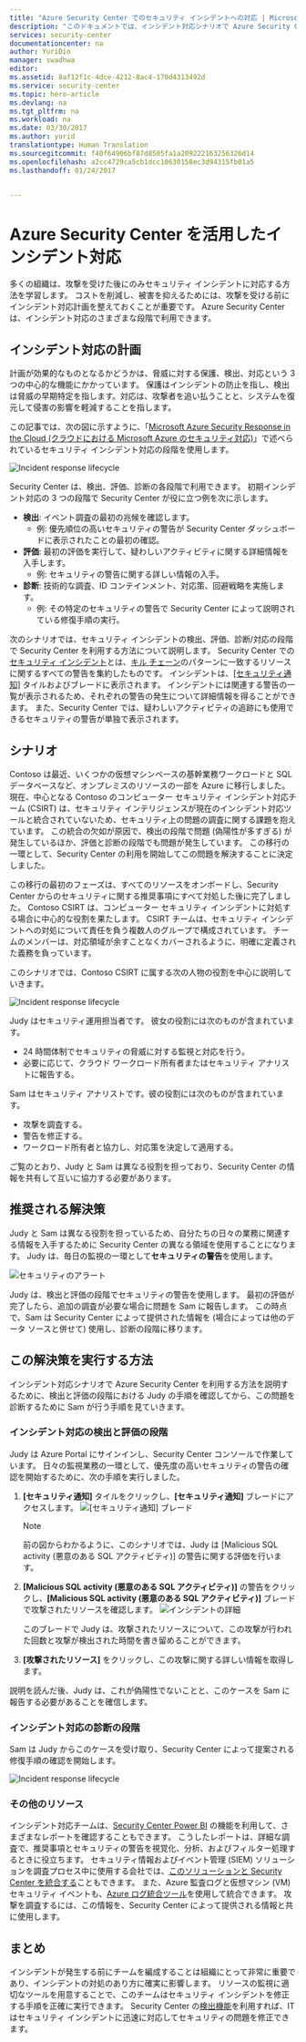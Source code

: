 ```yaml
---
title: "Azure Security Center でのセキュリティ インシデントへの対応 | Microsoft Docs"
description: "このドキュメントでは、インシデント対応シナリオで Azure Security Center を活用する方法について説明します。"
services: security-center
documentationcenter: na
author: YuriDio
manager: swadhwa
editor: 
ms.assetid: 8af12f1c-4dce-4212-8ac4-170d4313492d
ms.service: security-center
ms.topic: hero-article
ms.devlang: na
ms.tgt_pltfrm: na
ms.workload: na
ms.date: 03/30/2017
ms.author: yurid
translationtype: Human Translation
ms.sourcegitcommit: f40f64906bf87d8505fa1a209222163256326d14
ms.openlocfilehash: a2cc4729ca5cb1dcc10630158ec3d94315fb01a5
ms.lasthandoff: 01/24/2017


---
```

# <a name="using-azure-security-center-for-an-incident-response"></a>Azure Security Center を活用したインシデント対応
多くの組織は、攻撃を受けた後にのみセキュリティ インシデントに対応する方法を学習します。 コストを削減し、被害を抑えるためには、攻撃を受ける前にインシデント対応計画を整えておくことが重要です。 Azure Security Center は、インシデント対応のさまざまな段階で利用できます。

## <a name="incident-response-planning"></a>インシデント対応の計画
計画が効果的なものとなるかどうかは、脅威に対する保護、検出、対応という 3 つの中心的な機能にかかっています。 保護はインシデントの防止を指し、検出は脅威の早期特定を指します。対応は、攻撃者を追い払うことと、システムを復元して侵害の影響を軽減することを指します。

この記事では、次の図に示すように、「[Microsoft Azure Security Response in the Cloud (クラウドにおける Microsoft Azure のセキュリティ対応)](https://gallery.technet.microsoft.com/Azure-Security-Response-in-dd18c678)」で述べられているセキュリティ インシデント対応の段階を使用します。

![Incident response lifecycle](./media/security-center-incident-response/security-center-incident-response-fig1.png)

Security Center は、検出、評価、診断の各段階で利用できます。 初期インシデント対応の 3 つの段階で Security Center が役に立つ例を次に示します。

* **検出**: イベント調査の最初の兆候を確認します。
  * 例: 優先順位の高いセキュリティの警告が Security Center ダッシュボードに表示されたことの最初の確認。
* **評価**: 最初の評価を実行して、疑わしいアクティビティに関する詳細情報を入手します。
  * 例: セキュリティの警告に関する詳しい情報の入手。
* **診断**: 技術的な調査、ID コンテインメント、対応策、回避戦略を実施します。
  * 例: その特定のセキュリティの警告で Security Center によって説明されている修復手順の実行。

次のシナリオでは、セキュリティ インシデントの検出、評価、診断/対応の段階で Security Center を利用する方法について説明します。 Security Center での[セキュリティ インシデント](security-center-incident.md)とは、[キル チェーン](https://blogs.technet.microsoft.com/office365security/addressing-your-cxos-top-five-cloud-security-concerns/)のパターンに一致するリソースに関するすべての警告を集約したものです。 インシデントは、[[セキュリティ通知]](security-center-managing-and-responding-alerts.md) タイルおよびブレードに表示されます。 インシデントには関連する警告の一覧が表示されるため、それぞれの警告の発生について詳細情報を得ることができます。 また、Security Center では、疑わしいアクティビティの追跡にも使用できるセキュリティの警告が単独で表示されます。

## <a name="scenario"></a>シナリオ
Contoso は最近、いくつかの仮想マシンベースの基幹業務ワークロードと SQL データベースなど、オンプレミスのリソースの一部を Azure に移行しました。 現在、中心となる Contoso のコンピューター セキュリティ インシデント対応チーム (CSIRT) は、セキュリティ インテリジェンスが現在のインシデント対応ツールと統合されていないため、セキュリティ上の問題の調査に関する課題を抱えています。 この統合の欠如が原因で、検出の段階で問題 (偽陽性が多すぎる) が発生しているほか、評価と診断の段階でも問題が発生しています。 この移行の一環として、Security Center の利用を開始してこの問題を解決することに決定しました。

この移行の最初のフェーズは、すべてのリソースをオンボードし、Security Center からのセキュリティに関する推奨事項にすべて対処した後に完了しました。 Contoso CSIRT は、コンピューター セキュリティ インシデントに対処する場合に中心的な役割を果たします。 CSIRT チームは、セキュリティ インシデントへの対処について責任を負う複数人のグループで構成されています。 チームのメンバーは、対応領域が余すことなくカバーされるように、明確に定義された義務を負っています。

このシナリオでは、Contoso CSIRT に属する次の人物の役割を中心に説明していきます。

![Incident response lifecycle](./media/security-center-incident-response/security-center-incident-response-fig2.png)

Judy はセキュリティ運用担当者です。 彼女の役割には次のものが含まれています。

* 24 時間体制でセキュリティの脅威に対する監視と対応を行う。
* 必要に応じて、クラウド ワークロード所有者またはセキュリティ アナリストに報告する。

Sam はセキュリティ アナリストです。彼の役割には次のものが含まれています。

* 攻撃を調査する。
* 警告を修正する。
* ワークロード所有者と協力し、対応策を決定して適用する。

ご覧のとおり、Judy と Sam は異なる役割を担っており、Security Center の情報を共有して互いに協力する必要があります。

## <a name="recommended-solution"></a>推奨される解決策
Judy と Sam は異なる役割を担っているため、自分たちの日々の業務に関連する情報を入手するために Security Center の異なる領域を使用することになります。 Judy は、毎日の監視の一環として**セキュリティの警告**を使用します。

![セキュリティのアラート](./media/security-center-incident-response/security-center-incident-response-fig3.png)

Judy は、検出と評価の段階でセキュリティの警告を使用します。 最初の評価が完了したら、追加の調査が必要な場合に問題を Sam に報告します。 この時点で、Sam は Security Center によって提供された情報を (場合によっては他のデータ ソースと併せて) 使用し、診断の段階に移ります。

## <a name="how-to-implement-this-solution"></a>この解決策を実行する方法
インシデント対応シナリオで Azure Security Center を利用する方法を説明するために、検出と評価の段階における Judy の手順を確認してから、この問題を診断するために Sam が行う手順を見ていきます。

### <a name="detect-and-assess-incident-response-stages"></a>インシデント対応の検出と評価の段階
Judy は Azure Portal にサインインし、Security Center コンソールで作業しています。 日々の監視業務の一環として、優先度の高いセキュリティの警告の確認を開始するために、次の手順を実行しました。

1. **[セキュリティ通知]** タイルをクリックし、**[セキュリティ通知]** ブレードにアクセスします。
    ![[セキュリティ通知] ブレード](./media/security-center-incident-response/security-center-incident-response-fig4.png)

   > [!NOTE]
   > 前の図からわかるように、このシナリオでは、Judy は [Malicious SQL activity (悪意のある SQL アクティビティ)] の警告に関する評価を行います。
   >
   >
2. **[Malicious SQL activity (悪意のある SQL アクティビティ)]** の警告をクリックし、**[Malicious SQL activity (悪意のある SQL アクティビティ)]** ブレードで攻撃されたリソースを確認します。 ![インシデントの詳細](./media/security-center-incident-response/security-center-incident-response-fig5.png)

    このブレードで Judy は、攻撃されたリソースについて、この攻撃が行われた回数と攻撃が検出された時間を書き留めることができます。
3. **[攻撃されたリソース]** をクリックし、この攻撃に関する詳しい情報を取得します。

説明を読んだ後、Judy は、これが偽陽性でないことと、このケースを Sam に報告する必要があることを確信します。

### <a name="diagnose-incident-response-stage"></a>インシデント対応の診断の段階
Sam は Judy からこのケースを受け取り、Security Center によって提案される修復手順の確認を開始します。

![Incident response lifecycle](./media/security-center-incident-response/security-center-incident-response-fig6.png)

### <a name="additional-resources"></a>その他のリソース
インシデント対応チームは、[Security Center Power BI](security-center-powerbi.md) の機能を利用して、さまざまなレポートを確認することもできます。 こうしたレポートは、詳細な調査で、推奨事項とセキュリティの警告を視覚化、分析、およびフィルター処理するときに役立ちます。 セキュリティ情報およびイベント管理 (SIEM) ソリューションを調査プロセス中に使用する会社では、[このソリューションと Security Center を統合する](security-center-integrating-alerts-with-log-integration.md)こともできます。 また、Azure 監査ログと仮想マシン (VM) セキュリティ イベントも、[Azure ログ統合ツール](https://blogs.msdn.microsoft.com/azuresecurity/2016/07/21/microsoft-azure-log-integration-preview/)を使用して統合できます。 攻撃を調査するには、この情報を、Security Center によって提供される情報と共に使用します。

## <a name="conclusion"></a>まとめ
インシデントが発生する前にチームを編成することは組織にとって非常に重要であり、インシデントの対処のあり方に確実に影響します。 リソースの監視に適切なツールを用意することで、このチームはセキュリティ インシデントを修正する手順を正確に実行できます。 Security Center の[検出機能](security-center-detection-capabilities.md)を利用すれば、IT はセキュリティ インシデントに迅速に対応してセキュリティの問題を修正できます。

